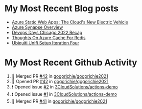 # My Most Recent Blog posts
<!-- BLOG-POST-LIST:START -->
- [Azure Static Web Apps: The Cloud&#39;s New Electric Vehicle](https://www.gogorichie.com/blog/microsoft/azurespringcleaning2023/)
- [Azure Synapse Overview](https://www.gogorichie.com/blog/microsoft/azure-synapse-overview/)
- [Devops Days Chicago 2022 Recap](https://www.gogorichie.com/blog/devopsdayschicago2022recap/)
- [Thoughts On Azure Cache For Redis](https://www.gogorichie.com/blog/microsoft/thoughts-on-azure-cache-4-redis/)
- [Ubiquiti Unifi Setup Iteration Four](https://www.gogorichie.com/blog/ubiquiti-unifi-setup-iteration-four/)
<!-- BLOG-POST-LIST:END -->


# My Most Recent Github Activity
<!--START_SECTION:activity-->
1. 🎉 Merged PR [#42](https://github.com/gogorichie/gogorichie2021/pull/42) in [gogorichie/gogorichie2021](https://github.com/gogorichie/gogorichie2021)
2. 💪 Opened PR [#42](https://github.com/gogorichie/gogorichie2021/pull/42) in [gogorichie/gogorichie2021](https://github.com/gogorichie/gogorichie2021)
3. ❗️ Opened issue [#2](https://github.com/3CloudSolutions/actions-demo/issues/2) in [3CloudSolutions/actions-demo](https://github.com/3CloudSolutions/actions-demo)
4. ❗️ Opened issue [#1](https://github.com/3CloudSolutions/actions-demo/issues/1) in [3CloudSolutions/actions-demo](https://github.com/3CloudSolutions/actions-demo)
5. 🎉 Merged PR [#41](https://github.com/gogorichie/gogorichie2021/pull/41) in [gogorichie/gogorichie2021](https://github.com/gogorichie/gogorichie2021)
<!--END_SECTION:activity-->

